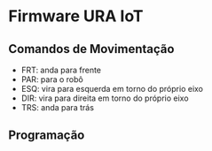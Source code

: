 # Firmware URA IoT

## Comandos de Movimentação 

* FRT: anda para frente 
* PAR: para o robô 
* ESQ: vira para esquerda em torno do próprio eixo 
* DIR: vira para direita em torno do próprio eixo 
* TRS: anda para trás 

## Programação 

